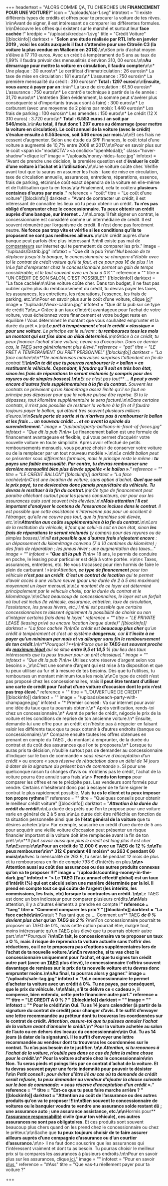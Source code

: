 +++
headertext = "ALORS COMME ÇA, TU CHERCHES UN **FINANCEMENT POUR UNE VOITURE?**"
icon = "/uploads/car-1.svg"
introtext = "Il existe différents types de crédits et offres pour te procurer la voiture de tes rêves. \n\nAvant de signer, il est intéressant de comparer les différentes formules. \n\nDécouvre les offres qui existent sur le marché et surtout leur **face cachée** !"
kredpic = "/uploads/kredcar-1.svg"
title = "Crédit Voiture"
[[blockinfo]]
darktext = "**Selon une étude réalisée par RTL Info en janvier 2019 , voici les coûts auxquels il faut s’attendre pour une Citroën C3 (la voiture la plus vendue en Wallonie en 2018).**\n\nSon prix d’achat moyen s’élève à 17 710 euros. Avec un crédit à tempérament de 5 ans au taux de 1,99% il faudra prévoir des mensualités d’environ 310, 00 euros.\n\n**Au démarrage pour mettre la voiture en circulation, il faudra compter**\n\n* Une plaque : 30 euros\n* Le certificat d’immatriculation : 26 euros\n* La taxe de mise en circulation : 181 euros\n* L’assurance : 750 euros\n* La première mensualité du crédit : 310 euros\n* **Total : 1297 euros**\n\n**Ensuite, vous aurez à payer par an :**\n\n* La taxe de circulation : 61,50 euros\n* L’assurance : 750 euros\n* Le contrôle technique à partir de la 4e année : 31,70 euros\n* L’entretien (Bien évidemment, la somme peut s'avérer plus conséquente si d'importants travaux sont à faire) : 300 euros\n* Le carburant (avec une moyenne de 2 pleins par mois): 1.440 euros\n* Les frais de parking : 100 euros\n* Les amendes : 150 euros\n* Le crédit (12 X 310 euros) : 3.720 euros\n* **Total : 6.553 euros / an soit par 546/mois.**\n\n**Au total, il faut donc 1.297 euros au démarrage (pour mettre la voiture en circulation). Le coût annuel de la voiture (avec le crédit) s’évalue ensuite à 6.553euros, soit 546 euros par mois.**\n\nEt ces frais ne cessent d’augmenter. Selon une étude du SPF Finances, le coût total d’une voiture a augmenté de 10,7% entre 2008 et 2017.\n\nPour en savoir plus sur le coût <span id=\"modalCTA\"><a onclick=\"openModal();\" class=\"hover-shadow\">clique ici</a></span>"
image = "/uploads/money-hides-face.jpg"
infotext = "Avant de prendre une décision, la première question est d’**évaluer le coût d’une voiture à l’achat et à l’utilisation.**\n\nUne voiture coûte cher. Vérifie avant tout que tu sauras en assumer les frais : taxe de mise en circulation, taxe de circulation annuelle, assurances, entretiens, réparations, essence, frais de parking, etc\n\nLe coût exact dépendra de la voiture en elle-même et de l’utilisation que tu en feras.\n\nFinalement, cela te coûtera **plusieurs centaines d’euros par mois** ."
reference = "coût"
titre = "Le coût d'une voiture"
[[blockinfo]]
darktext = "Avant de contracter un crédit, il est intéressant de connaître les lieux où tu peux obtenir un crédit. **Tu n’es pas obligé d’emprunter chez le concessionnaire.  Tu peux obtenir un crédit auprès d’une banque, sur internet …**\n\nLorsqu’il fait signer un contrat, le concessionnaire est considéré comme un intermédiaire de crédit. Il est souvent rémunéré par l’organisme de crédit. Il n’est donc pas forcément neutre. **Ne fonce pas trop vite et vérifie si les conditions qu’ils te proposent ne sont pas meilleures ailleurs.**\n\nUn crédit auprès d’une banque peut parfois être plus intéressant !\n\nIl existe pas mal de [comparateurs](https://www.guide-epargne.be/epargner/comparer/emprunt-voiture.html) sur internet qui te permettent de comparer les prix."
image = "/uploads/Distrib.jpg"
infotext = "Que dit la pub ?\n\n\"_Nul besoin de te déplacer jusqu'à la banque, le concessionnaire se chargera d'établir avec toi le contrat de crédit voiture qu'il te faut, et ce pour pas 1€ de plus !  \n‍  \nLe fait d'emprunter chez le concessionnaire permet un gain de temps considérable, et le tout souvent avec un taux à 0%_\"."
reference = ""
titre = "UN CRÉDIT DE SON SALON, C'EST POSSIBLE?"
[[blockinfo]]
darktext = "La face cachée\n\nUne voiture coûte cher. Dans ton budget, il ne faut pas oublier qu’en plus du remboursement du crédit,  tu devras payer les taxes, les assurances, les entretiens, les réparations, l’essence, les frais de parking, etc.\n\nPour en savoir plus sur le coût d’une voiture, clique [ici](#coût)"
image = "/uploads/Vieux-cadran.jpg"
infotext = "Que dit la pub sur ce type de crédit ?\n\n_« Grâce à un taux d’intérêt avantageux pour l’achat de votre voiture, vous échelonnez votre financement et votre budget reste en équilibre ! Vous déterminez le montant que vous souhaitez emprunter et la durée du prêt »_.\n\n**Le prêt à tempérament c'est le crédit « classique » pour une voiture**. Le principe est le suivant : **tu rembourses tous les mois un montant qui est fixe dans un délai déterminé.**\n\nGrâce à ce crédit, tu peux financer l’achat d’une voiture, neuve ou d’occasion. Dans ce dernier cas, le [TAEG](#taeg)  sera généralement plus élevé."
reference = "pat"
titre = "LE PRET A TEMPERAMENT OU PRET PERSONNEL"
[[blockinfo]]
darktext = "La face cachée\n\n**_De nombreuses mauvaises surprises t'attendent en fin de contrat !!!_**\n\nOn te dit que tu pourras rembourser le « ballon » en restituant le véhicule. Cependant, il faudra qu’il soit en très bon état, sinon **les frais de réparations te seront réclamés** (y compris pour des rayures ou de simples bosses).\n\n**_Et ce n’est pas tout_** … **il peut y avoir** **encore d'autres frais supplémentaires à la fin du contrat.** Souvent les contrats ne prévoient qu’un kilométrage assez limité qu’il ne faut en principe pas dépasser pour que la voiture puisse être reprise. Si tu le dépasses, tout kilomètre supplémentaire te sera facturé.\n\nDans certains contrats, il n’est pas possible de restituer la voiture à la fin et il faudra toujours payer le ballon, qui atteint très souvent plusieurs milliers d’euros.\n\n**Seule porte de sortie si tu n’arrives pas à rembourser le ballon et les frais … un nouveau crédit ... et en avant la spirale du surendettement.**"
image = "/uploads/party-balloons-in-front-of-faces.jpg"
infotext = "Que dit la pub ?\n\n_« Le financement ballon est une formule de financement avantageuse et flexible, qui vous permet d’acquérir votre nouvelle voiture en toute simplicité. Après avoir effectué de petits remboursements mensuels, vous pourrez choisir de conserver votre voiture ou de la remplacer par un tout nouveau modèle »._\n\nLe crédit ballon peut se présenter sous différentes formules, mais le principe reste le même : **tu payes une faible mensualité. Par contre, tu devras rembourser une dernière mensualité bien plus élevée appelée « le ballon »**."
reference = ""
titre = "LE CRÉDIT BALLON"
[[blockinfo]]
darktext = "La face cachée\n\nC’est une location de voiture, sans option d’achat. **Quel que soit le prix payé, tu ne deviendras donc jamais  propriétaire du véhicule. Tu devras le restituer à la fin du contrat.**\n\nCe type de financement peut paraitre alléchant surtout pour les jeunes conducteurs, car pour eux les assurances auto sont souvent très élevées.\n\n**Mais attention ! Il est important d’analyser le contenu de l’assurance incluse dans le contrat**. Il est possible que cette assistance n’intervienne pas pour un accident à l’étranger, qu’elle ne couvre pas tout, que la franchise soit élevée, etc.\n\n**Attention aux coûts supplémentaires à la fin du contrat.**\n\nLors de la restitution du véhicule, il faut que celui-ci soit en bon état, sinon **les frais de réparations te seront réclamés** (y compris pour des rayures ou de simples bosses).\n\n**Il est possible que d’autres frais s’ajoutent encore** : un dépassement du kilométrage convenu (7 à 10 centimes du kilomètre) ; des frais de réparation ; les pneus hiver ; une augmentation des taxes…"
image = ""
infotext = "**Que dit la pub ?**\n\n_« 18 ans, le permis de conduire en poche, le leasing pour particulier est déjà à votre portée. »_\n\n_« Taxes, assurances, entretiens, etc. Ne vous tracassez pour rien hormis de faire le plein de carburant ! »_\n\nAttention, **ce type de financement** pour ton véhicule **n’est pas un crédit**. **C’est un contrat de location** qui te permet d’avoir accès à une voiture neuve (pour une durée de 2 à 5 ans maximum) moyennant un loyer mensuel.\n\nLe montant de ce loyer est déterminé principalement par le véhicule choisi, par la durée du contrat et le kilométrage.\n\nChez beaucoup de concessionnaires, le loyer est un forfait où tout est inclus (le véhicule, assurance, entretien, taxe de circulation, l’assistance, les pneus hivers, etc.).\n\nIl est possible que certains concessionnaires te laissent également la possibilité de choisir ou non d’intégrer certains frais dans le loyer."
reference = ""
titre = "LE PRIVATE LEASE (leasing privé ou encore location longue durée)"
[[blockinfo]]
darktext = "La face cachée ?\n\nCe crédit est **beaucoup plus cher** qu’un crédit à tempérament et c’est un système **dangereux**, car **il t’incite à ne payer qu’un minimum par mois et va allonger sans fin le remboursement de ton crédit.**\n\n**_Pourquoi ?_**\n\nParce que **le TAEG est souvent proche du** [**maximum légal** ](https://economie.fgov.be/fr/themes/services-financiers/credit-la-consommation/cout-du-credit/tarifs-maximaux)qui se situe **entre 9,5 et 14,5 %**  (au lieu des taux intéressants que tu peux trouver pour un prêt classique)."
image = ""
infotext = "Que dit la pub ?\n\n_« Utilisez votre réserve d’argent selon vos besoins »._\n\nC’est une somme d’argent qui est mise à ta disposition et que tu peux utiliser au fur et à mesure de tes besoins. Dès que tu l’utilises, tu rembourses un montant minimum tous les mois.\n\nCe type de crédit n’est pas proposé chez les concessionnaires, mais **il peut être tentant d’utiliser une carte de crédit pour l’achat d’une voiture d’occasion dont le prix n’est pas trop élevé.**"
reference = ""
titre = "L’OUVERTURE DE CREDIT"
[[blockinfo]]
darktext = ""
image = "/uploads/beach-party-with-champagne.jpg"
infotext = "* Premier conseil : Va sur internet pour avoir une idée du taux que tu pourrais obtenir.\n* Après vérification, rends-toi chez un concessionnaire.\n* Avant de parler de crédit, négocie le prix de la voiture et les conditions de reprise de ton ancienne voiture.\n* Ensuite, demande-lui une offre pour un crédit et n’hésite pas à négocier en faisant valoir les différents taux que tu peux obtenir à d’autres endroits (banque ou concessionnaire).\n* Compare ensuite toutes les offres obtenues en prenant en compte du TAEG , du montant à emprunter, de la durée du contrat et du coût des assurances que l’on te proposera.\n* Lorsque tu auras pris ta décision, n’oublie surtout pas de demander au concessionnaire d’indiquer sur le bon de commande « _sous réserve d’acceptation d’un crédit »_ ou encore « _sous réserve de rétractation dans un délai de 14 jours à dater de la signature du présent bon de commande_ ». Si pour une quelconque raison tu changes d’avis ou n’obtiens pas le crédit, l’achat de la voiture pourra être annulé sans frais.\n\n> **Prends ton temps** pour comparer les offres et ne te précipite pas. Les vendeurs sont formés pour vendre. Certains n’hésiteront donc pas à essayer de te faire signer le contrat le plus rapidement possible. Mais **tu es le client et tu peux imposer ton propre rythme !**"
reference = ""
titre = "Quelques conseils pour obtenir le meilleur crédit voiture"
[[blockinfo]]
darktext = "**_Attention à la durée du crédit du crédit_**\n\nLa durée des prêts que l’on te propose pour une voiture varie en général de 2 à 5 ans.\n\nLa durée doit être réfléchie en fonction de ta situation personnelle ainsi que de **l’état général de la voiture** que tu désires acheter.\n\n> Par exemple, souscrire un crédit d’une durée de 5 ans pour acquérir une vieille voiture d’occasion peut présenter un risque financier important si la voiture doit être remplacée avant la fin de ton prêt.\n\n**_Il faut savoir aussi que plus le crédit est long plus il est cher !_**\n\n**_Exemple_**\n\nPour un crédit de 12.000 € avec un TAEG de 12 % :\n\nTu peux rembourser\n\n* 312 € pendant 48 mois\n* ou 263 € pendant 60 mois\n\n**Avec la mensualité de 263 €, tu seras lié pendant 12 mois de plus et tu rembourseras en fin de compte 793 € d’intérêts en plus.**\n\n> Attention aussi au **coût des assurances** ou des autres produits connexes qu’on va te proposer !!!"
image = "/uploads/counting-money-in-the-dark.jpg"
infotext = "> Le TAEG (Taux annuel effectif global) est un taux d’intérêt (%) qui est **calculé selon une manière déterminée par la loi.** Il prend en compte tout ce qui coûte de l’argent (les intérêts, les commissions, les frais, etc) lorsque tu contractes un crédit. \n\n**Le TAEG est donc un bon indicateur pour comparer plusieurs crédits.**\n\n**Mais attention, il y a d'autres éléments à prendre en compte !**"
reference = "taeg"
titre = "Comment comparer les prix ? "
[[blockinfo]]
darktext = "La face cachée\n\n**Gratuit ? Pas tant que ça … Comment un** [TAEG](#) **_de 0 % devient plus cher qu’un TAEG de 2 % ?_**\n\nTon concessionnaire pourrait te proposer un TAEG de 0%, mais cette option pourrait être, malgré tout, moins intéressante qu’un [TAEG](#) plus élevé que tu pourrais obtenir autre part.\n\n**_Pourquoi ?_**\n\nEn fait, le concessionnaire va te proposer un taux à O %, mais il risque de reprendra ta voiture actuelle sans t’offrir des réductions, ou il ne te proposera pas d’options supplémentaires lors de l’achat de ta nouvelle voiture.\n\nEn revanche, si tu vas chez le concessionnaire uniquement pour l’achat, et que tu signes ton crédit autre part (avec un [TAEG](#) plus élevé), le concessionnaire t’offrira souvent davantage de remises sur le prix de ta nouvelle voiture et tu devras donc emprunter moins.\n\nAu final, tu pourras alors y gagner."
image = "/uploads/sale-tag.jpg"
infotext = "\nLe concessionnaire te permet d’acheter ta voiture avec un crédit à 0%. Tu ne payes, par conséquent, que le prix du véhicule. \n\nMais, s’il te délivre ce « cadeau », il compense, bien entendu, cette perte financière autre part."
reference = ""
titre = "LE CREDIT A 0 % ?  "
[[blockinfo]]
darktext = ""
image = ""
infotext = "* **Pour le crédit**\n\n  **Oui**. Tu as 14 jours calendrier (à partir de la signature du contrat de crédit) pour changer d’avis. Il te suffit d’envoyer une lettre recommandée au prêteur dont tu trouveras les coordonnées sur le contrat de crédit. _Attention, assure-toi que tu puisses annuler l’achat de la voiture avant d’annuler le crédit._\n* **Pour la voiture achetée au salon de l’auto ou en dehors des locaux du concessionnaire**\n\n  **Oui**. Tu as 14 jours (à dater de la signature). Il te suffit d’envoyer une lettre recommandée au vendeur dont tu trouveras les coordonnées sur le contrat. Tu n’as pas besoin de te justifier. \n\n  _Attention, si tu renonces à l’achat de la voiture, n’oublie pas dans ce cas de faire la même chose pour le crédit_.\n* **Pour la voiture achetée chez le concessionnaire**\n\n  **Non**. Tu seras pieds et poings liés par ce contrat d’achat de la voiture. Et tu devras souvent payer une forte indemnité pour pouvoir te désister !\n\n  _Petit conseil : pour éviter d’être lié au cas où ta demande de crédit serait refusée, tu peux demander au vendeur d’ajouter la clause suivante sur le bon de commande: « sous réserve d’acceptation d’un crédit »._"
reference = ""
titre = "Est-ce que tu peux faire marche arrière ? "
[[blockinfo]]
darktext = "**Attention au coût de l’assurance ou des autres produits qu’on va te proposer !!!**\n\nBien souvent le concessionnaire de voitures ou le banquier voudra te vendre une assurance solde restant dû ; une assurance auto ; une assurance assistance, etc.\n\n**Hormis pour** [**l’assurance responsabilité**](https://www.wikifin.be/fr/thematiques/assurer/assurance-vehicules/votre-assurance-auto-en-bref/cest-quoi) **civile  (pour ton véhicule), ces autres assurances ne sont pas obligatoires.** Et ces produits sont souvent beaucoup plus chers quand on les prend chez le concessionnaire ou chez le prêteur.\n\nSache que **tu peux toujours choisir de te faire assurer ailleurs auprès d’une compagnie d’assurance ou d’un courtier d’assurance.**\n\n> Il ne faut donc souscrire que les assurances qui t’intéressent vraiment et dont tu as besoin. Tu pourras choisir le meilleur prix si tu compares les assurances à plusieurs endroits.\n\nPour en savoir plus sur les assurances, clique[ ici.](https://www.wikifin.be/fr/thematiques/assurer/questions-cle/lassurance)"
image = ""
infotext = "Pour en savoir [plus ](#coût)"
reference = "#Ass"
titre = "Que vas-tu réellement payer pour ta voiture ?"

+++
